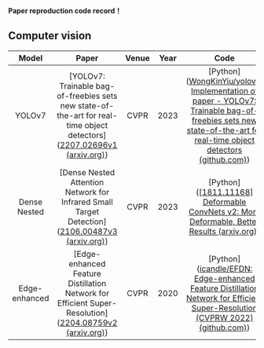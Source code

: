 **Paper reproduction code record！**

## Computer vision

|     Model     |                            Paper                             | Venue | Year |                             Code                             | Time       |
| :-----------: | :----------------------------------------------------------: | :---: | :--: | :----------------------------------------------------------: | ---------- |
|    YOLOv7     | [YOLOv7: Trainable bag-of-freebies sets new state-of-the-art for real-time object detectors]([2207.02696v1 (arxiv.org)](https://arxiv.org/pdf/2207.02696v1)) | CVPR  | 2023 | [Python]([WongKinYiu/yolov7: Implementation of paper - YOLOv7: Trainable bag-of-freebies sets new state-of-the-art for real-time object detectors (github.com)](https://github.com/wongkinyiu/yolov7)) | 2024.05.22 |
| Dense Nested  | [Dense Nested Attention Network for Infrared Small Target Detection]([2106.00487v3 (arxiv.org)](https://arxiv.org/pdf/2106.00487v3)) | CVPR  | 2023 | [Python]([[1811.11168\] Deformable ConvNets v2: More Deformable, Better Results (arxiv.org)](https://arxiv.org/abs/1811.11168)) | 2024.05.22 |
| Edge-enhanced | [Edge-enhanced Feature Distillation Network for Efficient Super-Resolution]([2204.08759v2 (arxiv.org)](https://arxiv.org/pdf/2204.08759v2)) | CVPR  | 2020 | [Python]([icandle/EFDN: Edge-enhanced Feature Distillation Network for Efficient Super-Resolution (CVPRW 2022) (github.com)](https://github.com/icandle/efdn)) | 2024.05.01 |

